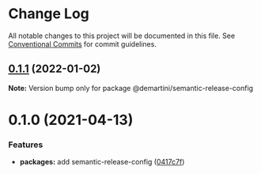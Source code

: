 # Change Log

All notable changes to this project will be documented in this file.
See [Conventional Commits](https://conventionalcommits.org) for commit guidelines.

## [0.1.1](https://github.com/demartini/base-configs/compare/@demartini/semantic-release-config@0.1.0...@demartini/semantic-release-config@0.1.1) (2022-01-02)

**Note:** Version bump only for package @demartini/semantic-release-config





# 0.1.0 (2021-04-13)


### Features

* **packages:** add semantic-release-config ([0417c7f](https://github.com/demartini/base-configs/commit/0417c7f055abada996cbe62ace277bb68178c23c))
